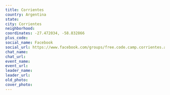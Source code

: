 ```yaml
---
title: Corrientes
country: Argentina
state: 
city: Corrientes
neighborhood: 
coordinates: -27.472034, -58.832866
plus_code:
social_name: Facebook
social_url: https://www.facebook.com/groups/free.code.camp.corrientes.argentina
chat_name:
chat_url:
event_name:
event_url:
leader_name:
leader_url:
old_photo: 
cover_photo:
---
```

